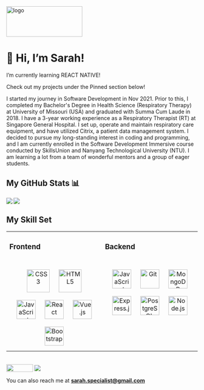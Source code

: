 <img src="https://i.ibb.co/DY7Ty5B/logo.jpg" alt="logo" height="80" width="200" />

# 👋 Hi, I’m Sarah!

I’m currently learning REACT NATIVE! 

Check out my projects under the Pinned section below!

I started my journey in Software Development in Nov 2021. Prior to this, I completed my Bachelor's Degree in Health Science (Respiratory Therapy) at University of Missouri (USA) and graduated with Summa Cum Laude in 2018. I have a 3-year working experience as a Respiratory Therapist (RT) at Singapore General Hospital. I set up, operate and maintain respiratory care equipment, and have utilized Citrix, a patient data management system. I decided to pursue my long-standing interest in coding and programming, and I am currently enrolled in the Software Development Immersive course conducted by SkillsUnion and Nanyang Technological University (NTU). I am learning a lot from a team of wonderful mentors and a group of eager students.

## My GitHub Stats 📊
<a href="https://github.com/Sarah-Specialist/github-readme-stats">
  <img align="left" src="https://github-readme-stats.vercel.app/api?username=Sarah-Specialist&count_private=true&show_icons=true&theme=radical" />
</a>
<a href="https://github.com/Sarah-Specialist/convoychat">
  <img align="center" src="https://github-readme-stats.vercel.app/api/top-langs/?username=Sarah-Specialist" />
</a>


## My Skill Set  
<table><tr><td valign="top" width="50%">



### Frontend
<br>
<div align="center">  
<img style="margin: 10px" src="https://profilinator.rishav.dev/skills-assets/css3-original-wordmark.svg" alt="CSS3" height="60" />  
<img style="margin: 10px" src="https://profilinator.rishav.dev/skills-assets/html5-original-wordmark.svg" alt="HTML5" height="60" />  
<img style="margin: 10px" src="https://profilinator.rishav.dev/skills-assets/javascript-original.svg" alt="JavaScript" height="50" />
<img style="margin: 10px" src="https://profilinator.rishav.dev/skills-assets/react-original-wordmark.svg" alt="React" height="50" /> 
<img style="margin: 10px" src="https://profilinator.rishav.dev/skills-assets/vuejs-original-wordmark.svg" alt="Vue.js" height="50" /> 
<img style="margin: 10px" src="https://profilinator.rishav.dev/skills-assets/bootstrap-plain.svg" alt="Bootstrap" height="50" />  
</div>

</td><td valign="top" width="50%">



### Backend  
<br>
<div align="center">  
<img style="margin: 10px" src="https://profilinator.rishav.dev/skills-assets/javascript-original.svg" alt="JavaScript" height="50" />  
<img style="margin: 10px" src="https://profilinator.rishav.dev/skills-assets/git-scm-icon.svg" alt="Git" height="50" />  
<img style="margin: 10px" src="https://encrypted-tbn0.gstatic.com/images?q=tbn:ANd9GcS0zxClWmTGKu0_WHYmgQ7YXbHntiyU_9hpKtiZLS7oNFsuOTGqmvpGi8u9BS8bPMmsx2o&usqp=CAU" alt="MongoDB" height="50" />  
<img style="margin: 10px" src="https://encrypted-tbn0.gstatic.com/images?q=tbn:ANd9GcT9p_8RjvomDqMbATBAG2Ghhm_Wb3rJs4IiWVAgB-JidWCMW-fUuwcUI7r4uf5Kj5XKPfQ&usqp=CAU" alt="Express.js" height="50" />  
<img style="margin: 10px" src="https://profilinator.rishav.dev/skills-assets/postgresql-original-wordmark.svg" alt="PostgreSQL" height="50" />  
<img style="margin: 10px" src="https://encrypted-tbn0.gstatic.com/images?q=tbn:ANd9GcT5XXcrSwmxBeIVPgP6ni-1D3YiQ1u-gIEZZJougnJcFhprf-HYxYoReURIzV52OddQgiM&usqp=CAU" alt="Node.js" height="50" />  

</div>

</td></tr></table>  

<br/>  

<div align="left">
  <a href="https://www.linkedin.com/in/sarah-khoo-jing-yi/" target="_blank" ><img src="https://www.seekpng.com/png/detail/371-3715298_advertise-on-linkedin-linkedin-logo-no-background.png" align="center" height="20" width="70" /></a>  
  <a href="https://paypal.me/sarah4sante@gmail.com" target="_blank" ><img src="https://img.shields.io/badge/Donate-PayPal-blue.svg?style=flat-square" align="center"/></a>
</div>  


You can also reach me at **sarah.specialist@gmail.com**

